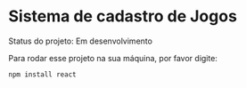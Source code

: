 # Sistema de cadastro de Jogos

Status do projeto: Em desenvolvimento

Para rodar esse projeto na sua máquina, por favor digite:

```
npm install react
```
